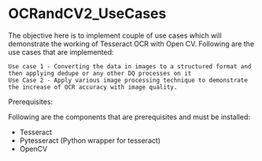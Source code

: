 # OCRandCV2_UseCases

The objective here is to implement couple of use cases which will demonstrate the working of Tesseract OCR with Open CV. 
Following are the use cases that are implemented:

    Use case 1 - Converting the data in images to a structured format and then applying dedupe or any other DQ processes on it
    Use Case 2 - Apply various image processing technique to demonstrate the increase of OCR accuracy with image quality.
    
Prerequisites:

Following are the components that are prerequisites and must be installed:

- Tesseract 
- Pytesseract (Python wrapper for tesseract)
- OpenCV
